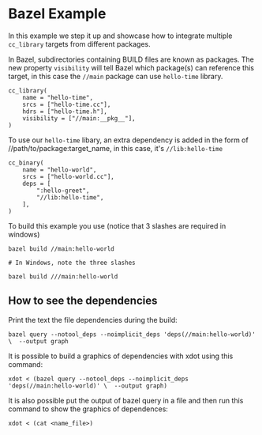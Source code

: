 # Bazel Example

In this example we step it up and showcase how to integrate multiple ```cc_library``` targets from different packages.

 In Bazel, subdirectories containing BUILD files are known as packages. The new property ```visibility``` will tell Bazel which package(s) can reference this target, in this case the ```//main``` package can use ```hello-time``` library. 

```
cc_library(
    name = "hello-time",
    srcs = ["hello-time.cc"],
    hdrs = ["hello-time.h"],
    visibility = ["//main:__pkg__"],
)
```

To use our ```hello-time``` libary, an extra dependency is added in the form of //path/to/package:target_name, in this case, it's ```//lib:hello-time```

```
cc_binary(
    name = "hello-world",
    srcs = ["hello-world.cc"],
    deps = [
        ":hello-greet",
        "//lib:hello-time",
    ],
)
```

To build this example you use (notice that 3 slashes are required in windows)
```
bazel build //main:hello-world

# In Windows, note the three slashes

bazel build ///main:hello-world
```

## How to see the dependencies
Print the text the file dependencies during the build:
```
bazel query --notool_deps --noimplicit_deps 'deps(//main:hello-world)' \  --output graph
```

It is possible to build a graphics of dependencies with xdot using this command:
```
xdot < (bazel query --notool_deps --noimplicit_deps 'deps(//main:hello-world)' \  --output graph)
```

It is also possible put the output of bazel query in a file and then run this command to show the graphics of dependences:
```
xdot < (cat <name_file>)
```
